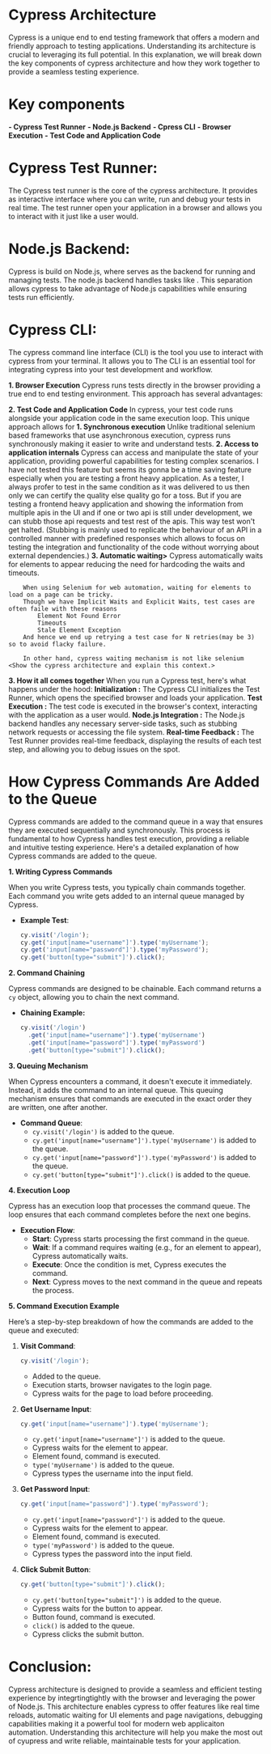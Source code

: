 # Cypress Architecture 
Cypress is a unique end to end testing framework that offers a modern and friendly approach to testing applications. Understanding its architecture is crucial to leveraging its full potential. In this explanation, we will break down the key components of cypress architecture and how they work together to provide a seamless testing experience. 

# Key components
**- Cypress Test Runner**
**- Node.js Backend**
**- Cpress CLI**
**- Browser Execution**
**- Test Code and Application Code**

# Cypress Test Runner:
The Cypress test runner is the core of the cypress architecture. It provides as interactive interface where you can write, run and debug your tests in real time. The test runner open your application in a browser and allows you to interact with it just like a user would. <Read from video file>

# Node.js Backend:
Cypress is build on Node.js, where serves as the backend for running and managing tests. The node.js backend handles tasks like <Read from video file>.
This separation allows cypress to take advantage of Node.js capabilities while ensuring tests run efficiently.

# Cypress CLI:
The cypress command line interface (CLI) is the tool you use to interact with cypress from your terminal. It allows you to <Read from video file> <Sow the example>
The CLI is an essential tool for integrating cypress into your test development and workflow.

**1. Browser Execution**
    Cypress runs tests directly in the browser providing a true end to end testing environment.
    This approach has several advantages:
    <Read from video file>
    <Show the example>

**2. Test Code and Application Code**
    In cypress, your test code runs alongside your application code in the same execution loop. This unique approach allows for
        **1.    <Show the heading in video file and read from here>  Synchronous execution**
        Unlike traditional selenium based frameworks that use asynchronous execution, cypress runs synchronously making it easier to write and understand tests.
        **2.    <Show the heading in video file and read from here>  Access to application internals**
            Cypress can access and manipulate the state of your application, providing powerful capabilities for testing complex scenarios. I have not tested this feature but seems its gonna be a time saving feature especially when you are testing a front heavy application.
            As a tester, I always profer to test in the same condition as it was delivered to us then only we can certify the quality else quality go for a toss. But if you are testing a frontend heavy application and showing the information from multiple apis in the UI and if one or two api is still under development, we can stubb those api requests and test rest of the apis. This way test won't get halted. (Stubbing is mainly used to replicate the behaviour of an API in a controlled manner with predefined responses which allows to focus on testing the integration and functionality of the code without worrying about external dependencies.)
        **3.    <Show the heading in video file and read from here> Automatic waiting>**
            Cypress automatically waits for elements to appear reducing the need for hardcoding the waits and timeouts.
        
        When using Selenium for web automation, waiting for elements to load on a page can be tricky. 
        Though we have Implicit Waits and Explicit Waits, test cases are often faile with these reasons
            Element Not Found Error
            Timeouts
            Stale Element Exception
        And hence we end up retrying a test case for N retries(may be 3) so to avoid flacky failure. 

        In other hand, cypress waiting mechanism is not like selenium <Show the cypress architecture and explain this context.>


**3. How it all comes together**
    When you run a Cypress test, here's what happens under the hood:
        <Show the video file for pointers and explain from this file.>
        **Initialization :** The Cypress CLI initializes the Test Runner, which opens the specified browser and loads your application.
        **Test Execution :** The test code is executed in the browser's context, interacting with the application as a user would.
        **Node.js Integration :** The Node.js backend handles any necessary server-side tasks, such as stubbing network requests or accessing the file system.
        **Real-time Feedback :** The Test Runner provides real-time feedback, displaying the results of each test step, and allowing you to debug issues on the spot.


# How Cypress Commands Are Added to the Queue
Cypress commands are added to the command queue in a way that ensures they are executed sequentially and synchronously. This process is fundamental to how Cypress handles test execution, providing a reliable and intuitive testing experience. Here's a detailed explanation of how Cypress commands are added to the queue.

**1. Writing Cypress Commands**

When you write Cypress tests, you typically chain commands together. Each command you write gets added to an internal queue managed by Cypress.

- **Example Test**:
  ```javascript
  cy.visit('/login');
  cy.get('input[name="username"]').type('myUsername');
  cy.get('input[name="password"]').type('myPassword');
  cy.get('button[type="submit"]').click();
  ```

**2. Command Chaining**

Cypress commands are designed to be chainable. Each command returns a `cy` object, allowing you to chain the next command.

- **Chaining Example:**
  ```javascript
  cy.visit('/login')
    .get('input[name="username"]').type('myUsername')
    .get('input[name="password"]').type('myPassword')
    .get('button[type="submit"]').click();
  ```

**3. Queuing Mechanism**

When Cypress encounters a command, it doesn't execute it immediately. Instead, it adds the command to an internal queue. This queuing mechanism ensures that commands are executed in the exact order they are written, one after another.

- **Command Queue**:
  - `cy.visit('/login')` is added to the queue.
  - `cy.get('input[name="username"]').type('myUsername')` is added to the queue.
  - `cy.get('input[name="password"]').type('myPassword')` is added to the queue.
  - `cy.get('button[type="submit"]').click()` is added to the queue.

**4. Execution Loop**

Cypress has an execution loop that processes the command queue. The loop ensures that each command completes before the next one begins.

- **Execution Flow**:
  - **Start**: Cypress starts processing the first command in the queue.
  - **Wait**: If a command requires waiting (e.g., for an element to appear), Cypress automatically waits.
  - **Execute**: Once the condition is met, Cypress executes the command.
  - **Next**: Cypress moves to the next command in the queue and repeats the process.

**5. Command Execution Example**

Here’s a step-by-step breakdown of how the commands are added to the queue and executed:

1. **Visit Command**:
   ```javascript
   cy.visit('/login');
   ```
   - Added to the queue.
   - Execution starts, browser navigates to the login page.
   - Cypress waits for the page to load before proceeding.

2. **Get Username Input**:
   ```javascript
   cy.get('input[name="username"]').type('myUsername');
   ```
   - `cy.get('input[name="username"]')` is added to the queue.
   - Cypress waits for the element to appear.
   - Element found, command is executed.
   - `type('myUsername')` is added to the queue.
   - Cypress types the username into the input field.

3. **Get Password Input**:
   ```javascript
   cy.get('input[name="password"]').type('myPassword');
   ```
   - `cy.get('input[name="password"]')` is added to the queue.
   - Cypress waits for the element to appear.
   - Element found, command is executed.
   - `type('myPassword')` is added to the queue.
   - Cypress types the password into the input field.

4. **Click Submit Button**:
   ```javascript
   cy.get('button[type="submit"]').click();
   ```
   - `cy.get('button[type="submit"]')` is added to the queue.
   - Cypress waits for the button to appear.
   - Button found, command is executed.
   - `click()` is added to the queue.
   - Cypress clicks the submit button.


# Conclusion:
Cypress architecture is designed to provide a seamless and efficient testing experience by integrtingtightly with the browser and leveraging the power of Node.js. This architecture enables cypress to offer features like real time reloads, automatic waiting for UI elements and page navigations, debugging capabilities making it a powerful tool for modern web applicaiton automation. Understanding this architecture will help you make the most out of cyupress and write reliable, maintainable tests for your application.